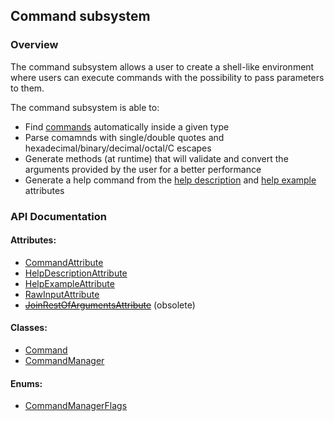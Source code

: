## Command subsystem
### Overview
The command subsystem allows a user to create a shell-like environment where users can execute commands with the possibility to pass parameters to them.

The command subsystem is able to:
- Find [commands](attr/cmd) automatically inside a given type
- Parse comamnds with single/double quotes and hexadecimal/binary/decimal/octal/C escapes
- Generate methods (at runtime) that will validate and convert the arguments provided by the user for a better performance
- Generate a help command from the [help description](attr/desc) and [help example](attr/ex) attributes

### API Documentation
#### Attributes:
- [CommandAttribute](attr/cmd)
- [HelpDescriptionAttribute](attr/desc)
- [HelpExampleAttribute](attr/ex)
- [RawInputAttribute](attr/raw)
- ~~[JoinRestOfArgumentsAttribute](attr/join)~~ (obsolete)

#### Classes:
- [Command](cmd)
- [CommandManager](cmdManager)

#### Enums:
- [CommandManagerFlags](cmdManagerFlags)

[attr/cmd]: attributes/commandAttribute.md
[attr/desc]: attributes/helpDescriptionAttribute.md
[attr/ex]: attributes/helpExampleAttribute.md
[attr/raw]: attributes/rawInputAttribute.md
[attr/join]: attributes/joinRestOfargumentsAttribute.md
[cmd]: command.md
[cmdManager]: commandManager.md
[cmdManagerFlags]: commandManagerFlags.md
